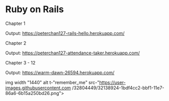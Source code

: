 # Ruby on Rails

Chapter 1 

Output: https://peterchan127-rails-hello.herokuapp.com/

Chapter 2

Output: https://peterchan127-attendance-taker.herokuapp.com/

Chapter 3 - 12

Output: https://warm-dawn-26594.herokuapp.com/

img width "1440" alt t-"remember_me" src-"https://user-images.githubusercontent.com
/32804449/32138924-1bdf4cc2-bbf1-11e7-86a6-6b15a250bd26.png">
